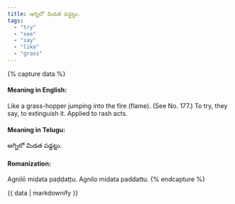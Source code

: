 ```yaml
---
title: అగ్నిలో మిడత పడ్డట్టు.
tags:
  - "try"
  - "see"
  - "say"
  - "like"
  - "grass"
---
```


{% capture data %}
#### Meaning in English:
Like a grass-hopper jumping into the fire (flame).
(See No. 177.)
To try, they say, to extinguish it.
Applied to rash acts.

#### Meaning in Telugu:
అగ్నిలో మిడత పడ్డట్టు.

#### Romanization:
Agnilō miḍata paḍḍaṭṭu.
Agnilo midata paddattu.
{% endcapture %}

{{ data | markdownify }}

